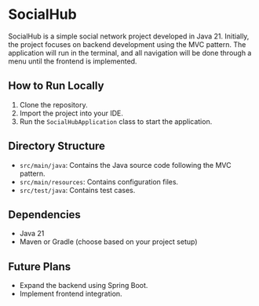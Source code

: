 # SocialHub

SocialHub is a simple social network project developed in Java 21. Initially, the project focuses on backend development using the MVC pattern. The application will run in the terminal, and all navigation will be done through a menu until the frontend is implemented.

## How to Run Locally

1. Clone the repository.
2. Import the project into your IDE.
3. Run the `SocialHubApplication` class to start the application.

## Directory Structure

- `src/main/java`: Contains the Java source code following the MVC pattern.
- `src/main/resources`: Contains configuration files.
- `src/test/java`: Contains test cases.

## Dependencies

- Java 21
- Maven or Gradle (choose based on your project setup)

## Future Plans

- Expand the backend using Spring Boot.
- Implement frontend integration.
